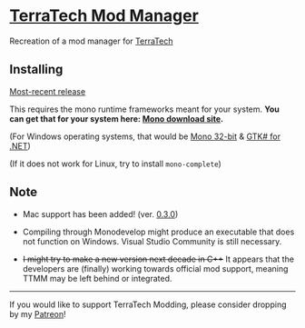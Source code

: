 # [TerraTech Mod Manager](https://forum.terratechgame.com/index.php?threads/terratech-mod-manager.17208/)
Recreation of a mod manager for [TerraTech](https://terratechgame.com)

## Installing
[Most-recent release](https://github.com/Aceba1/TerraTech-Mod-Manager-GTK/releases/latest)

This requires the mono runtime frameworks meant for your system. **You can get that for your system here: [Mono download site](https://www.mono-project.com/download/stable/).**

(For Windows operating systems, that would be [Mono 32-bit](https://download.mono-project.com/archive/6.6.0/windows-installer/mono-6.6.0.161-gtksharp-2.12.45-win32-0.msi) & [GTK# for .NET](https://xamarin.azureedge.net/GTKforWindows/Windows/gtk-sharp-2.12.45.msi))

(If it does not work for Linux, try to install `mono-complete`)

## Note

- Mac support has been added! (ver. [0.3.0](https://github.com/Aceba1/TerraTech-Mod-Manager-GTK/releases/tag/0.3.0))
- Compiling through Monodevelop might produce an executable that does not function on Windows. Visual Studio Community is still necessary.

- ~~I might try to make a new version next decade in C++~~ It appears that the developers are (finally) working towards official mod support, meaning TTMM may be left behind or integrated.

---

If you would like to support TerraTech Modding, please consider dropping by my [Patreon](https://patreon.com/aceba1)!
